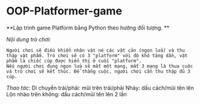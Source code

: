 # OOP-Platformer-game
**Lập trình game Platform bằng Python theo hướng đối tượng. **

_Nội dung trò chơi:_

    Người chơi sẽ điều khiển nhân vật né các vật cản (ngọn lửa) và thu thập vật phẩm. Trò chơi sẽ có 3 "platform" với độ khó tăng dần, vật phẩm là chiếc cúp được hiển thị ở cuối "platform". 
    Nếu người chơi đụng ngọn lửa sẽ mất một mạng, mất 3 mạng là thua cuộc và trò chơi sẽ kết thúc. Để thắng cuộc, người chơi cần thu thập đủ 3 cúp. 

_Thao tác:_
    Di chuyển trái/phải: mũi trên trái/phải
    Nhảy: dấu cách/mũi tên lên
    Lộn nhào trên không: dấu cách/mũi tên lên 2 lần
